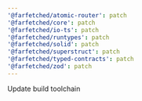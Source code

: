 ```yaml
---
'@farfetched/atomic-router': patch
'@farfetched/core': patch
'@farfetched/io-ts': patch
'@farfetched/runtypes': patch
'@farfetched/solid': patch
'@farfetched/superstruct': patch
'@farfetched/typed-contracts': patch
'@farfetched/zod': patch
---
```


Update build toolchain
